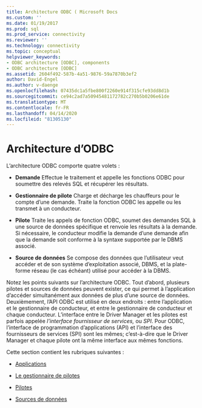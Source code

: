 ```yaml
---
title: Architecture ODBC ( Microsoft Docs
ms.custom: ''
ms.date: 01/19/2017
ms.prod: sql
ms.prod_service: connectivity
ms.reviewer: ''
ms.technology: connectivity
ms.topic: conceptual
helpviewer_keywords:
- ODBC architecture [ODBC], components
- ODBC architecture [ODBC]
ms.assetid: 2604f492-587b-4a51-9876-59a7870b3ef2
author: David-Engel
ms.author: v-daenge
ms.openlocfilehash: 07435dc1a5fbe800f2260e914f315cfe93dd8d1b
ms.sourcegitcommit: ce94c2ad7a50945481172782c270b5b0206e61de
ms.translationtype: MT
ms.contentlocale: fr-FR
ms.lasthandoff: 04/14/2020
ms.locfileid: "81305130"
---
```

# <a name="odbc-architecture"></a>Architecture d’ODBC
L’architecture ODBC comporte quatre volets :  
  
-   **Demande** Effectue le traitement et appelle les fonctions ODBC pour soumettre des relevés SQL et récupérer les résultats.  
  
-   **Gestionnaire de pilote** Charge et décharge les chauffeurs pour le compte d’une demande. Traite la fonction ODBC les appelle ou les transmet à un conducteur.  
  
-   **Pilote** Traite les appels de fonction ODBC, soumet des demandes SQL à une source de données spécifique et renvoie les résultats à la demande. Si nécessaire, le conducteur modifie la demande d’une demande afin que la demande soit conforme à la syntaxe supportée par le DBMS associé.  
  
-   **Source de données** Se compose des données que l’utilisateur veut accéder et de son système d’exploitation associé, DBMS, et la plate-forme réseau (le cas échéant) utilisé pour accéder à la DBMS.  
  
 Notez les points suivants sur l’architecture ODBC. Tout d’abord, plusieurs pilotes et sources de données peuvent exister, ce qui permet à l’application d’accéder simultanément aux données de plus d’une source de données. Deuxièmement, l’API ODBC est utilisé en deux endroits : entre l’application et le gestionnaire de conducteur, et entre le gestionnaire de conducteur et chaque conducteur. L’interface entre le Driver Manager et les pilotes est parfois appelée *l’interface fournisseur de services,* ou *SPI*. Pour ODBC, l’interface de programmation d’applications (API) et l’interface des fournisseurs de services (SPI) sont les mêmes; c’est-à-dire que le Driver Manager et chaque pilote ont la même interface aux mêmes fonctions.  
  
 Cette section contient les rubriques suivantes :  
  
-   [Applications](../../odbc/reference/applications.md)  
  
-   [Le gestionnaire de pilotes](../../odbc/reference/the-driver-manager.md)  
  
-   [Pilotes](../../odbc/reference/drivers.md)  
  
-   [Sources de données](../../odbc/reference/data-sources.md)
